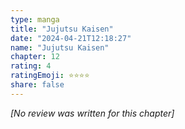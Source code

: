 ```yaml
---
type: manga
title: "Jujutsu Kaisen"
date: "2024-04-21T12:18:27"
name: "Jujutsu Kaisen"
chapter: 12
rating: 4
ratingEmoji: ⭐️⭐️⭐️⭐️
share: false
---
```


_[No review was written for this chapter]_
